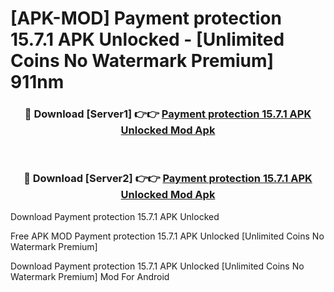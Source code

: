 # [APK-MOD] Payment protection 15.7.1 APK Unlocked - [Unlimited Coins No Watermark Premium] 911nm



<div align="center">
<h3>🔴 Download [Server1] 👉👉 <a href="https://momento.my/?title=Payment_protection_15.7.1_APK_Unlocked">Payment protection 15.7.1 APK Unlocked Mod Apk</a></h3><br>

<h3>🔴 Download [Server2] 👉👉 <a href="https://momento.my/?title=Payment_protection_15.7.1_APK_Unlocked">Payment protection 15.7.1 APK Unlocked Mod Apk</a></h3>
</div>



Download Payment protection 15.7.1 APK Unlocked 

Free APK MOD Payment protection 15.7.1 APK Unlocked [Unlimited Coins No Watermark Premium]

Download Payment protection 15.7.1 APK Unlocked [Unlimited Coins No Watermark Premium] Mod For Android
